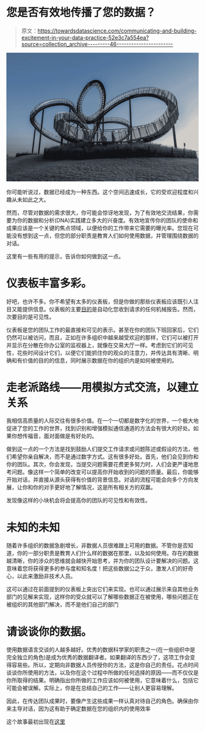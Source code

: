 # 您是否有效地传播了您的数据？

> 原文：<https://towardsdatascience.com/communicating-and-building-excitement-in-your-data-practice-52e3c7a554ea?source=collection_archive---------46----------------------->

![](img/0fa3421733acd2afca231453fac3423c.png)

你可能听说过，数据已经成为一种东西。这个空间迅速成长，它的受欢迎程度和兴趣从未如此之大。

然而，尽管对数据的需求很大，你可能会惊讶地发现，为了有效地交流结果，你需要为你的数据和分析(DNA)实践建立多大的兴奋度。有效地宣传你的团队的使命和成果应该是一个关键的焦点领域，以便给你的工作带来它需要的曝光率。您现在可能没有想到这一点，但您的部分职责是教育人们如何使用数据，并管理围绕数据的对话。

这里有一些有用的提示，告诉你如何做到这一点。

# 仪表板丰富多彩。

好吧，也许不多。你不希望有太多的仪表板，但是你做的那些仪表板应该既引人注目又能提供信息。仪表板的主要[目的](https://datandi.com/from-understanding-to-scaling-mastery-the-types-of-questions-asked-of-data-scientists/)是自动化您收到请求的任何机械报告。然而，次要目的是可见性。

仪表板是您的团队工作的最直接和可见的表示。甚至在你的团队下班回家后，它们仍然可以被访问，而且，正如在许多组织中越来越受欢迎的那样，它们可以被打开并显示在分散在你办公室的监视器上，就像在交易大厅一样。考虑到它们的可见性，花些时间设计它们，以便它们能抓住你的观众的注意力，并传达具有清晰、明确和有价值的目的的信息，同时展示数据在你的组织内是如何被使用的。

# 走老派路线——用模拟方式交流，以建立关系

我相信高质量的人际交往有很多价值。在一个一切都是数字化的世界，一个极大地促进了您的工作的世界，找到识别和增强模拟通信通道的方法会有很大的好处。如果你想传福音，面对面做是有好处的。

做到这一点的一个方法是找到鼓励人们提交工作请求或问题陈述或假设的方法，他们希望你亲自解决，而不是通过数字方式。这有很多好处。首先，他们会见到你和你的团队。其次，你会发现，当提交问题需要花费更多努力时，人们会更严谨地思考问题。像这样一个简单的改变可以提高你开始收到的问题的质量。最后，你能够开始对话，并直接从源头获得有价值的背景信息。对话的流程可能会向多个方向发展，让你和你的对手更好地了解情况，这是所有相关方的双赢。

发现像这样的小块机会将会提高你的团队的可见性和有效性。

# 未知的未知

随着许多组织的数据急剧增长，非数据人员很难跟上可用的数据。不管你是否知道，你的一部分职责是教育人们什么样的数据在那里，以及如何使用。存在的数据越清晰，你的涉众的思维就会越快开始思考，并为你的团队设计要解决的问题。这意味着您将获得更多的参与度和知名度！把这些数据公之于众，激发人们的好奇心，以此来激励非技术人员。

这可以通过在前面提到的仪表板上突出它们来实现。也可以通过展示来自其他业务部门的见解来实现，这样你的受众就可以了解哪些数据正在被使用，哪些问题正在被组织的其他部门解决，而不是他们自己的部门

# 请谈谈你的数据。

使用数据语言交谈的人越多越好。优秀的数据科学家的职责之一(在一些组织中是完全独立的角色)是成为优秀的数据翻译者。如果翻译的东西少了，这项工作会变得容易些。所以，定期向非数据人员传授你的方法，这是你自己的责任。花点时间谈谈你所使用的方法，以及你在这个过程中所做的任何选择的原因——而不仅仅是你所取得的结果。明确指出你所做的工作应该如何被使用，它意味着什么，包括它可能会被误解。实际上，你是在总结自己的工作——让别人更容易理解。

因此，在传达团队成果时，要像产生这些成果一样认真对待自己的角色。确保由你来主导对话，因为这有助于确定数据在您的组织内的使用效率

这个故事最初出现在[这里](https://datandi.com/communicating-and-building-excitement-in-your-data-practice/)